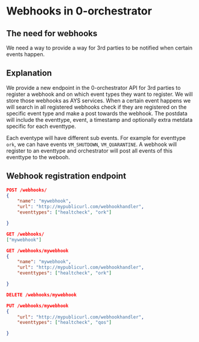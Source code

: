 # Webhooks in 0-orchestrator

## The need for webhooks

We need a way to provide a way for 3rd parties to be notified when certain events happen.


## Explanation

We provide a new endpoint in the 0-orchestrator API for 3rd parties to register a webhook and on which event types they want to register.
We will store those webhooks as AYS services. 
When a certain event happens we will search in all registered webhooks check if they are registered on the specific event type and make a post towards the webhook.
The postdata will include the eventtype, event,  a timestamp and optionally extra metdata specific for each eventtype.

Each eventype will have different sub events. For example for eventtype `ork`, we can have events `VM_SHUTDOWN`, `VM_QUARANTINE`.
A webhook will register to an eventtype and orchestrator will post all events of this eventtype to the webooh.

## Webhook registration endpoint

```json
POST /webhooks/
{
    "name": "mywebhook",
    "url": "http://mypublicurl.com/webhookhandler",
    "eventtypes": ["healtcheck", "ork"]

}
```

```json
GET /webhooks/
["mywebhook"]
```

```json
GET /webhooks/mywebhook
{
    "name": "mywebhook",
    "url": "http://mypublicurl.com/webhookhandler",
    "eventtypes": ["healtcheck", "ork"]

}
```

```json
DELETE /webhooks/mywebhook
```

```json
PUT /webhooks/mywebhook
{
    "url": "http://mypublicurl.com/webhookhandler",
    "eventtypes": ["healtcheck", "qos"]

}
```

